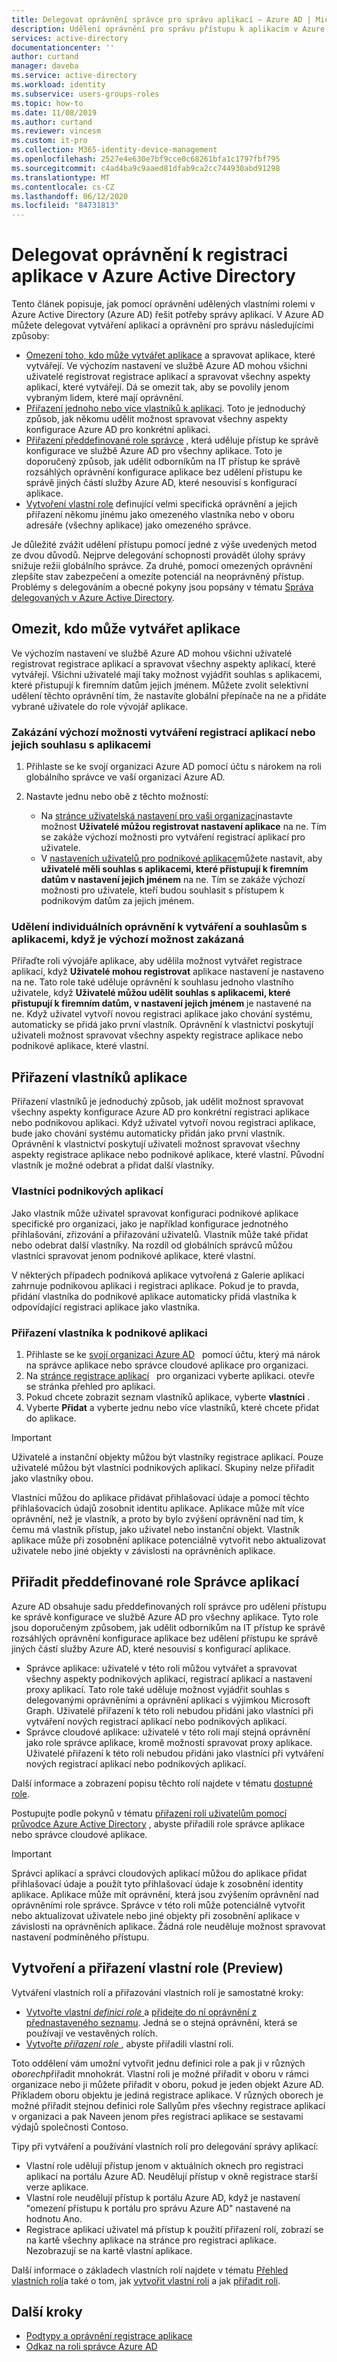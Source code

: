 ```yaml
---
title: Delegovat oprávnění správce pro správu aplikací – Azure AD | Microsoft Docs
description: Udělení oprávnění pro správu přístupu k aplikacím v Azure Active Directory
services: active-directory
documentationcenter: ''
author: curtand
manager: daveba
ms.service: active-directory
ms.workload: identity
ms.subservice: users-groups-roles
ms.topic: how-to
ms.date: 11/08/2019
ms.author: curtand
ms.reviewer: vincesm
ms.custom: it-pro
ms.collection: M365-identity-device-management
ms.openlocfilehash: 2527e4e630e7bf9cce0c68261bfa1c1797fbf795
ms.sourcegitcommit: c4ad4ba9c9aaed81dfab9ca2cc744930abd91298
ms.translationtype: MT
ms.contentlocale: cs-CZ
ms.lasthandoff: 06/12/2020
ms.locfileid: "84731813"
---
```

# <a name="delegate-app-registration-permissions-in-azure-active-directory"></a>Delegovat oprávnění k registraci aplikace v Azure Active Directory

Tento článek popisuje, jak pomocí oprávnění udělených vlastními rolemi v Azure Active Directory (Azure AD) řešit potřeby správy aplikací. V Azure AD můžete delegovat vytváření aplikací a oprávnění pro správu následujícími způsoby:

- [Omezení toho, kdo může vytvářet aplikace](#restrict-who-can-create-applications) a spravovat aplikace, které vytvářejí. Ve výchozím nastavení ve službě Azure AD mohou všichni uživatelé registrovat registrace aplikací a spravovat všechny aspekty aplikací, které vytvářejí. Dá se omezit tak, aby se povolily jenom vybraným lidem, které mají oprávnění.
- [Přiřazení jednoho nebo více vlastníků k aplikaci](#assign-application-owners). Toto je jednoduchý způsob, jak někomu udělit možnost spravovat všechny aspekty konfigurace Azure AD pro konkrétní aplikaci.
- [Přiřazení předdefinované role správce](#assign-built-in-application-admin-roles) , která uděluje přístup ke správě konfigurace ve službě Azure AD pro všechny aplikace. Toto je doporučený způsob, jak udělit odborníkům na IT přístup ke správě rozsáhlých oprávnění konfigurace aplikace bez udělení přístupu ke správě jiných částí služby Azure AD, které nesouvisí s konfigurací aplikace.
- [Vytvoření vlastní role](#create-and-assign-a-custom-role-preview) definující velmi specifická oprávnění a jejich přiřazení někomu jinému jako omezeného vlastníka nebo v oboru adresáře (všechny aplikace) jako omezeného správce.

Je důležité zvážit udělení přístupu pomocí jedné z výše uvedených metod ze dvou důvodů. Nejprve delegování schopnosti provádět úlohy správy snižuje režii globálního správce. Za druhé, pomocí omezených oprávnění zlepšíte stav zabezpečení a omezíte potenciál na neoprávněný přístup. Problémy s delegováním a obecné pokyny jsou popsány v tématu [Správa delegovaných v Azure Active Directory](roles-concept-delegation.md).

## <a name="restrict-who-can-create-applications"></a>Omezit, kdo může vytvářet aplikace

Ve výchozím nastavení ve službě Azure AD mohou všichni uživatelé registrovat registrace aplikací a spravovat všechny aspekty aplikací, které vytvářejí. Všichni uživatelé mají taky možnost vyjádřit souhlas s aplikacemi, které přistupují k firemním datům jejich jménem. Můžete zvolit selektivní udělení těchto oprávnění tím, že nastavíte globální přepínače na ne a přidáte vybrané uživatele do role vývojář aplikace.

### <a name="to-disable-the-default-ability-to-create-application-registrations-or-consent-to-applications"></a>Zakázání výchozí možnosti vytváření registrací aplikací nebo jejich souhlasu s aplikacemi

1. Přihlaste se ke svojí organizaci Azure AD pomocí účtu s nárokem na roli globálního správce ve vaší organizaci Azure AD.
1. Nastavte jednu nebo obě z těchto možností:

    - Na [stránce uživatelská nastavení pro vaši organizaci](https://portal.azure.com/#blade/Microsoft_AAD_IAM/ActiveDirectoryMenuBlade/UserSettings)nastavte možnost **Uživatelé můžou registrovat nastavení aplikace** na ne. Tím se zakáže výchozí možnosti pro vytváření registrací aplikací pro uživatele.
    - V [nastaveních uživatelů pro podnikové aplikace](https://portal.azure.com/#blade/Microsoft_AAD_IAM/StartboardApplicationsMenuBlade/UserSettings/menuId/)můžete nastavit, aby **uživatelé měli souhlas s aplikacemi, které přistupují k firemním datům v nastavení jejich jménem** na ne. Tím se zakáže výchozí možnosti pro uživatele, kteří budou souhlasit s přístupem k podnikovým datům za jejich jménem.

### <a name="grant-individual-permissions-to-create-and-consent-to-applications-when-the-default-ability-is-disabled"></a>Udělení individuálních oprávnění k vytváření a souhlasům s aplikacemi, když je výchozí možnost zakázaná

Přiřaďte roli vývojáře aplikace, aby udělila možnost vytvářet registrace aplikací, když **Uživatelé mohou registrovat** aplikace nastavení je nastaveno na ne. Tato role také uděluje oprávnění k souhlasu jednoho vlastního uživatele, když **Uživatelé můžou udělit souhlas s aplikacemi, které přistupují k firemním datům, v nastavení jejich jménem** je nastavené na ne. Když uživatel vytvoří novou registraci aplikace jako chování systému, automaticky se přidá jako první vlastník. Oprávnění k vlastnictví poskytují uživateli možnost spravovat všechny aspekty registrace aplikace nebo podnikové aplikace, které vlastní.

## <a name="assign-application-owners"></a>Přiřazení vlastníků aplikace

Přiřazení vlastníků je jednoduchý způsob, jak udělit možnost spravovat všechny aspekty konfigurace Azure AD pro konkrétní registraci aplikace nebo podnikovou aplikaci. Když uživatel vytvoří novou registraci aplikace, bude jako chování systému automaticky přidán jako první vlastník. Oprávnění k vlastnictví poskytují uživateli možnost spravovat všechny aspekty registrace aplikace nebo podnikové aplikace, které vlastní. Původní vlastník je možné odebrat a přidat další vlastníky.

### <a name="enterprise-application-owners"></a>Vlastníci podnikových aplikací

Jako vlastník může uživatel spravovat konfiguraci podnikové aplikace specifické pro organizaci, jako je například konfigurace jednotného přihlašování, zřizování a přiřazování uživatelů. Vlastník může také přidat nebo odebrat další vlastníky. Na rozdíl od globálních správců můžou vlastníci spravovat jenom podnikové aplikace, které vlastní.

V některých případech podniková aplikace vytvořená z Galerie aplikací zahrnuje podnikovou aplikaci i registraci aplikace. Pokud je to pravda, přidání vlastníka do podnikové aplikace automaticky přidá vlastníka k odpovídající registraci aplikace jako vlastníka.

### <a name="to-assign-an-owner-to-an-enterprise-application"></a>Přiřazení vlastníka k podnikové aplikaci

1. Přihlaste se ke [svojí organizaci Azure AD](https://portal.azure.com/#blade/Microsoft_AAD_IAM/ActiveDirectoryMenuBlade/Overview)   pomocí účtu, který má nárok na správce aplikace nebo správce cloudové aplikace pro organizaci.
1. Na [stránce registrace aplikací](https://portal.azure.com/#blade/Microsoft_AAD_IAM/StartboardApplicationsMenuBlade/AllApps/menuId/)   pro organizaci vyberte aplikaci. otevře se stránka přehled pro aplikaci.
1. Pokud chcete zobrazit seznam vlastníků aplikace, vyberte **vlastníci** .
1. Vyberte **Přidat** a vyberte jednu nebo více vlastníků, které chcete přidat do aplikace.

> [!IMPORTANT]
> Uživatelé a instanční objekty můžou být vlastníky registrace aplikací. Pouze uživatelé můžou být vlastníci podnikových aplikací. Skupiny nelze přiřadit jako vlastníky obou.
>
> Vlastníci můžou do aplikace přidávat přihlašovací údaje a pomocí těchto přihlašovacích údajů zosobnit identitu aplikace. Aplikace může mít více oprávnění, než je vlastník, a proto by bylo zvýšení oprávnění nad tím, k čemu má vlastník přístup, jako uživatel nebo instanční objekt. Vlastník aplikace může při zosobnění aplikace potenciálně vytvořit nebo aktualizovat uživatele nebo jiné objekty v závislosti na oprávněních aplikace.

## <a name="assign-built-in-application-admin-roles"></a>Přiřadit předdefinované role Správce aplikací

Azure AD obsahuje sadu předdefinovaných rolí správce pro udělení přístupu ke správě konfigurace ve službě Azure AD pro všechny aplikace. Tyto role jsou doporučeným způsobem, jak udělit odborníkům na IT přístup ke správě rozsáhlých oprávnění konfigurace aplikace bez udělení přístupu ke správě jiných částí služby Azure AD, které nesouvisí s konfigurací aplikace.

- Správce aplikace: uživatelé v této roli můžou vytvářet a spravovat všechny aspekty podnikových aplikací, registrací aplikací a nastavení proxy aplikací. Tato role také uděluje možnost vyjádřit souhlas s delegovanými oprávněními a oprávnění aplikací s výjimkou Microsoft Graph. Uživatelé přiřazení k této roli nebudou přidáni jako vlastníci při vytváření nových registrací aplikací nebo podnikových aplikací.
- Správce cloudové aplikace: uživatelé v této roli mají stejná oprávnění jako role správce aplikace, kromě možnosti spravovat proxy aplikace. Uživatelé přiřazení k této roli nebudou přidáni jako vlastníci při vytváření nových registrací aplikací nebo podnikových aplikací.

Další informace a zobrazení popisu těchto rolí najdete v tématu [dostupné role](directory-assign-admin-roles.md#available-roles).

Postupujte podle pokynů v tématu [přiřazení rolí uživatelům pomocí průvodce Azure Active Directory](../fundamentals/active-directory-users-assign-role-azure-portal.md) , abyste přiřadili role správce aplikace nebo správce cloudové aplikace.

> [!IMPORTANT]
> Správci aplikací a správci cloudových aplikací můžou do aplikace přidat přihlašovací údaje a použít tyto přihlašovací údaje k zosobnění identity aplikace. Aplikace může mít oprávnění, která jsou zvýšením oprávnění nad oprávněními role správce. Správce v této roli může potenciálně vytvořit nebo aktualizovat uživatele nebo jiné objekty při zosobnění aplikace v závislosti na oprávněních aplikace.
> Žádná role neuděluje možnost spravovat nastavení podmíněného přístupu.

## <a name="create-and-assign-a-custom-role-preview"></a>Vytvoření a přiřazení vlastní role (Preview)

Vytváření vlastních rolí a přiřazování vlastních rolí je samostatné kroky:

- [Vytvořte vlastní *definici role* ](roles-create-custom.md) a [přidejte do ní oprávnění z přednastaveného seznamu](roles-custom-available-permissions.md). Jedná se o stejná oprávnění, která se používají ve vestavěných rolích.
- [Vytvořte *přiřazení role* ](roles-assign-powershell.md) , abyste přiřadili vlastní roli.

Toto oddělení vám umožní vytvořit jednu definici role a pak ji v různých *oborech*přiřadit mnohokrát. Vlastní roli je možné přiřadit v oboru v rámci organizace nebo ji můžete přiřadit v oboru, pokud je jeden objekt Azure AD. Příkladem oboru objektu je jediná registrace aplikace. V různých oborech je možné přiřadit stejnou definici role Sallyům přes všechny registrace aplikací v organizaci a pak Naveen jenom přes registraci aplikace se sestavami výdajů společnosti Contoso.

Tipy při vytváření a používání vlastních rolí pro delegování správy aplikací:
- Vlastní role udělují přístup jenom v aktuálních oknech pro registraci aplikací na portálu Azure AD. Neudělují přístup v okně registrace starší verze aplikace.
- Vlastní role neudělují přístup k portálu Azure AD, když je nastavení "omezení přístupu k portálu pro správu Azure AD" nastavené na hodnotu Ano.
- Registrace aplikací uživatel má přístup k použití přiřazení rolí, zobrazí se na kartě všechny aplikace na stránce pro registraci aplikace. Nezobrazují se na kartě vlastní aplikace.

Další informace o základech vlastních rolí najdete v tématu [Přehled vlastních rolí](roles-custom-overview.md)a také o tom, jak [vytvořit vlastní roli](roles-create-custom.md) a jak [přiřadit roli](roles-assign-powershell.md).

## <a name="next-steps"></a>Další kroky

- [Podtypy a oprávnění registrace aplikace](roles-custom-available-permissions.md)
- [Odkaz na roli správce Azure AD](directory-assign-admin-roles.md)
